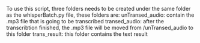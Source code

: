 To use this script, three folders needs to be created under the same folder as the whisperBatch.py file, these folders are:
unTransed_audio: contain the .mp3 file that is going to be transcribed
transed_audio: after the transcribtion finished, the .mp3 file will be moved from /unTransed_audio to this folder
trans_result: this folder contains the text result
